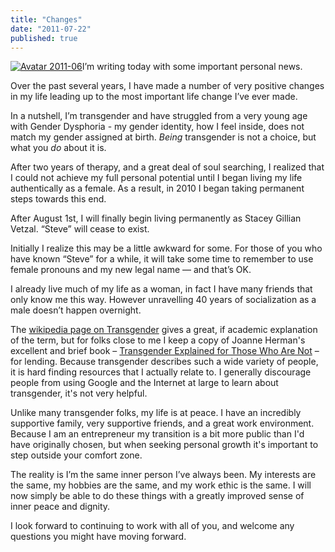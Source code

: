 ```yaml
---
title: "Changes"
date: "2011-07-22"
published: true
---
```


[![](http://svetzal.files.wordpress.com/2011/07/avatar-2011-06.jpg?w=225 "Avatar 2011-06")](http://svetzal.files.wordpress.com/2011/07/avatar-2011-06.jpg)I’m writing today with some important personal news.

Over the past several years, I have made a number of very positive changes in my life leading up to the most important life change I’ve ever made.

In a nutshell, I’m transgender and have struggled from a very young age with Gender Dysphoria - my gender identity, how I feel inside, does not match my gender assigned at birth. _Being_ transgender is not a choice, but what you _do_ about it is.

After two years of therapy, and a great deal of soul searching, I realized that I could not achieve my full personal potential until I began living my life authentically as a female. As a result, in 2010 I began taking permanent steps towards this end.

After August 1st, I will finally begin living permanently as Stacey Gillian Vetzal. “Steve” will cease to exist.

Initially I realize this may be a little awkward for some. For those of you who have known “Steve” for a while, it will take some time to remember to use female pronouns and my new legal name — and that’s OK.

I already live much of my life as a woman, in fact I have many friends that only know me this way. However unravelling 40 years of socialization as a male doesn’t happen overnight.

The [wikipedia page on Transgender](http://en.wikipedia.org/wiki/Transgender) gives a great, if academic explanation of the term, but for folks close to me I keep a copy of Joanne Herman's excellent and brief book – [Transgender Explained for Those Who Are Not](http://www.amazon.com/Transgender-Explained-Those-Who-Are/dp/1449029574) – for lending. Because transgender describes such a wide variety of people, it is hard finding resources that I actually relate to. I generally discourage people from using Google and the Internet at large to learn about transgender, it's not very helpful.

Unlike many transgender folks, my life is at peace. I have an incredibly supportive family, very supportive friends, and a great work environment. Because I am an entrepreneur my transition is a bit more public than I'd have originally chosen, but when seeking personal growth it's important to step outside your comfort zone.

The reality is I’m the same inner person I’ve always been. My interests are the same, my hobbies are the same, and my work ethic is the same. I will now simply be able to do these things with a greatly improved sense of inner peace and dignity.

I look forward to continuing to work with all of you, and welcome any questions you might have moving forward.
